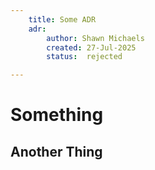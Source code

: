```yaml
---
    title: Some ADR
    adr:
        author: Shawn Michaels
        created: 27-Jul-2025
        status:  rejected

---
```


# Something

## Another Thing